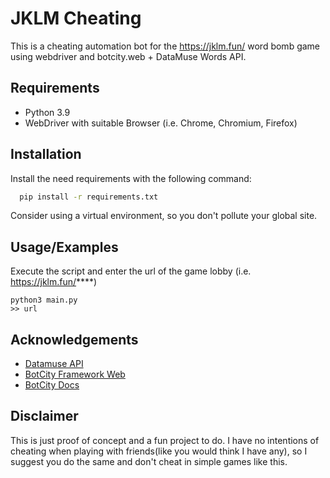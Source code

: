 # JKLM Cheating

This is a cheating automation bot for the https://jklm.fun/ word bomb game using webdriver and botcity.web + DataMuse Words API.

## Requirements

* Python 3.9
* WebDriver with suitable Browser (i.e. Chrome, Chromium, Firefox)
## Installation

Install the need requirements with the following command:

```bash
  pip install -r requirements.txt
```

Consider using a virtual environment, so you don't pollute your global site.
    
## Usage/Examples

Execute the script and enter the url of the game lobby (i.e. https://jklm.fun/****)
```cli
python3 main.py
>> url
```

## Acknowledgements

 - [Datamuse API](https://www.datamuse.com/api/)
 - [BotCity Framework Web](https://botcity-dev.github.io/botcity-framework-web-python/)
 - [BotCity Docs](https://documentation.botcity.dev/frameworks/web/)

## Disclaimer

This is just proof of concept and a fun project to do. I have no intentions of cheating when playing with friends(like you would think I have any), so I suggest you do the same and don't cheat in simple games like this.
